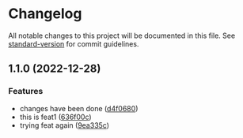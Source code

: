# Changelog

All notable changes to this project will be documented in this file. See [standard-version](https://github.com/conventional-changelog/standard-version) for commit guidelines.

## 1.1.0 (2022-12-28)


### Features

* changes have been done ([d4f0680](https://github.com/Pranaydeepreddy7017/secondtry/commit/d4f068038cfb11d3cc5eea7c60285631cabd76a3))
* this is feat1 ([636f00c](https://github.com/Pranaydeepreddy7017/secondtry/commit/636f00c15717947166b3f0b33de2c36b4c9ca542))
* trying feat again ([9ea335c](https://github.com/Pranaydeepreddy7017/secondtry/commit/9ea335c66af2faf5f26469d9d906ff72c4ab76ec))
